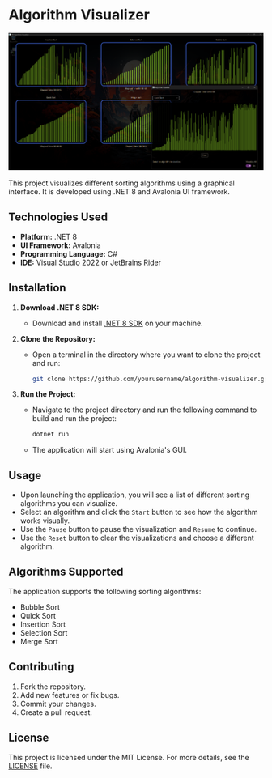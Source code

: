 # Algorithm Visualizer

![Algorithm Visualizer Screenshot](screenshot.png)

This project visualizes different sorting algorithms using a graphical interface. It is developed using .NET 8 and Avalonia UI framework.

## Technologies Used

- **Platform:** .NET 8
- **UI Framework:** Avalonia
- **Programming Language:** C#
- **IDE:** Visual Studio 2022 or JetBrains Rider

## Installation

1. **Download .NET 8 SDK:**
   - Download and install [.NET 8 SDK](https://dotnet.microsoft.com/download/dotnet/8.0) on your machine.

2. **Clone the Repository:**
   - Open a terminal in the directory where you want to clone the project and run:
     ```bash
     git clone https://github.com/yourusername/algorithm-visualizer.git
     ```

3. **Run the Project:**
   - Navigate to the project directory and run the following command to build and run the project:
     ```bash
     dotnet run
     ```
   - The application will start using Avalonia's GUI.

## Usage

- Upon launching the application, you will see a list of different sorting algorithms you can visualize.
- Select an algorithm and click the `Start` button to see how the algorithm works visually.
- Use the `Pause` button to pause the visualization and `Resume` to continue.
- Use the `Reset` button to clear the visualizations and choose a different algorithm.

## Algorithms Supported

The application supports the following sorting algorithms:

- Bubble Sort
- Quick Sort
- Insertion Sort
- Selection Sort
- Merge Sort

## Contributing

1. Fork the repository.
2. Add new features or fix bugs.
3. Commit your changes.
4. Create a pull request.

## License

This project is licensed under the MIT License. For more details, see the [LICENSE](LICENSE) file.

